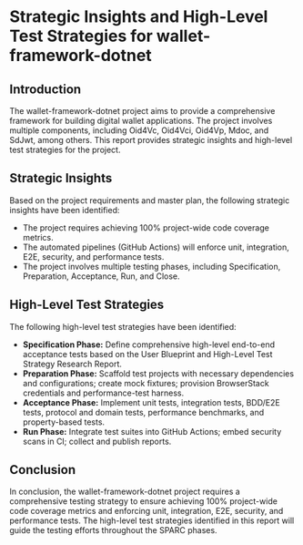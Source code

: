 # Strategic Insights and High-Level Test Strategies for wallet-framework-dotnet

## Introduction

The wallet-framework-dotnet project aims to provide a comprehensive framework for building digital wallet applications. The project involves multiple components, including Oid4Vc, Oid4Vci, Oid4Vp, Mdoc, and SdJwt, among others. This report provides strategic insights and high-level test strategies for the project.

## Strategic Insights

Based on the project requirements and master plan, the following strategic insights have been identified:

* The project requires achieving 100% project-wide code coverage metrics.
* The automated pipelines (GitHub Actions) will enforce unit, integration, E2E, security, and performance tests.
* The project involves multiple testing phases, including Specification, Preparation, Acceptance, Run, and Close.

## High-Level Test Strategies

The following high-level test strategies have been identified:

* **Specification Phase:** Define comprehensive high-level end-to-end acceptance tests based on the User Blueprint and High-Level Test Strategy Research Report.
* **Preparation Phase:** Scaffold test projects with necessary dependencies and configurations; create mock fixtures; provision BrowserStack credentials and performance-test harness.
* **Acceptance Phase:** Implement unit tests, integration tests, BDD/E2E tests, protocol and domain tests, performance benchmarks, and property-based tests.
* **Run Phase:** Integrate test suites into GitHub Actions; embed security scans in CI; collect and publish reports.

## Conclusion

In conclusion, the wallet-framework-dotnet project requires a comprehensive testing strategy to ensure achieving 100% project-wide code coverage metrics and enforcing unit, integration, E2E, security, and performance tests. The high-level test strategies identified in this report will guide the testing efforts throughout the SPARC phases.